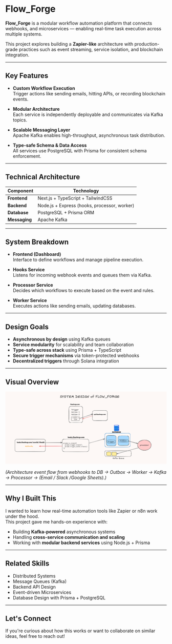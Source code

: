 # Flow_Forge

**Flow_Forge** is a modular workflow automation platform that connects webhooks, and microservices — enabling real-time task execution across multiple systems.

This project explores building a **Zapier-like** architecture with production-grade practices such as event streaming, service isolation, and blockchain integration.

---

## Key Features

- **Custom Workflow Execution**  
  Trigger actions like sending emails, hitting APIs, or recording blockchain events.

- **Modular Architecture**  
  Each service is independently deployable and communicates via Kafka topics.

- **Scalable Messaging Layer**  
  Apache Kafka enables high-throughput, asynchronous task distribution.

- **Type-safe Schema & Data Access**  
  All services use PostgreSQL with Prisma for consistent schema enforcement.

---

## Technical Architecture

| Component      | Technology                                   |
| -------------- | -------------------------------------------- |
| **Frontend**   | Next.js + TypeScript + TailwindCSS           |
| **Backend**    | Node.js + Express (hooks, processor, worker) |
| **Database**   | PostgreSQL + Prisma ORM                      |
| **Messaging**  | Apache Kafka                                 |

---

## System Breakdown

- **Frontend (Dashboard)**  
  Interface to define workflows and manage pipeline execution.

- **Hooks Service**  
  Listens for incoming webhook events and queues them via Kafka.

- **Processor Service**  
  Decides which workflows to execute based on the event and rules.

- **Worker Service**  
  Executes actions like sending emails, updating databases.

---

## Design Goals

- **Asynchronous by design** using Kafka queues
- **Service modularity** for scalability and team collaboration
- **Type-safe across stack** using Prisma + TypeScript
- **Secure trigger mechanisms** via token-protected webhooks
- **Decentralized triggers** through Solana integration

---

## Visual Overview

![Flow_Forge System Design](/frontend/public/flow.png)

_(Architecture event flow from webhooks to DB → Outbox → Worker → Kafka → Processor → (Email / Slack /Google Sheets).)_

---

## Why I Built This

I wanted to learn how real-time automation tools like Zapier or n8n work under the hood.  
This project gave me hands-on experience with:

- Building **Kafka-powered** asynchronous systems
- Handling **cross-service communication and scaling**
- Working with **modular backend services** using Node.js + Prisma

---

## Related Skills

- Distributed Systems
- Message Queues (Kafka)
- Backend API Design
- Event-driven Microservices
- Database Design with Prisma + PostgreSQL

---

## Let's Connect

If you're curious about how this works or want to collaborate on similar ideas, feel free to reach out!
